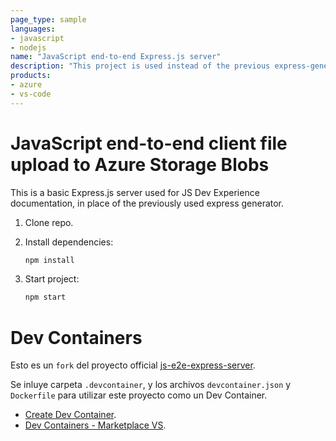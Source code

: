 ```yaml
---
page_type: sample
languages:
- javascript
- nodejs
name: "JavaScript end-to-end Express.js server"
description: "This project is used instead of the previous express-generator."
products:
- azure
- vs-code
---
```


# JavaScript end-to-end client file upload to Azure Storage Blobs

This is a basic Express.js server used for JS Dev Experience documentation, in place of the previously used express generator. 

1. Clone repo.

1. Install dependencies: 

    ```bash
    npm install
    ```

1. Start project: 

    ```bash
    npm start
    ```

# Dev Containers
Esto es un `fork` del proyecto official [js-e2e-express-server](https://github.com/Azure-Samples/js-e2e-express-server).

Se inluye carpeta `.devcontainer`, y los archivos `devcontainer.json` y `Dockerfile` para utilizar este proyecto como un Dev Container.

* [Create Dev Container](https://code.visualstudio.com/docs/devcontainers/create-dev-container).
* [Dev Containers - Marketplace VS](https://marketplace.visualstudio.com/items?itemName=ms-vscode-remote.remote-containers).